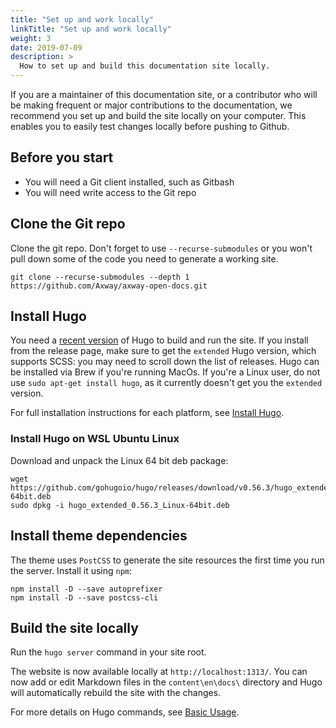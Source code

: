 ```yaml
---
title: "Set up and work locally"
linkTitle: "Set up and work locally"
weight: 3
date: 2019-07-09
description: >
  How to set up and build this documentation site locally.
---
```


If you are a maintainer of this documentation site, or a contributor who will be making frequent or major contributions to the documentation, we recommend you set up and build the site locally on your computer. This enables you to easily test changes locally before pushing to Github.

## Before you start

* You will need a Git client installed, such as Gitbash
* You will need write access to the Git repo

## Clone the Git repo

Clone the git repo. Don't forget to use `--recurse-submodules` or you won't pull down some of the code you need to generate a working site.

```
git clone --recurse-submodules --depth 1 https://github.com/Axway/axway-open-docs.git
```

## Install Hugo

You need a [recent version](https://github.com/gohugoio/hugo/releases) of Hugo to build and run the site. If you install from the release page, make sure to get the `extended` Hugo version, which supports SCSS: you may need to scroll down the list of releases. Hugo can be installed via Brew if you're running MacOs. If you're a Linux user, do not use `sudo apt-get install hugo`, as it currently doesn't get you the `extended` version.

For full installation instructions for each platform, see [Install Hugo](https://gohugo.io/getting-started/installing/).

### Install Hugo on WSL Ubuntu Linux

Download and unpack the Linux 64 bit deb package:

```
wget https://github.com/gohugoio/hugo/releases/download/v0.56.3/hugo_extended_0.56.3_Linux-64bit.deb
sudo dpkg -i hugo_extended_0.56.3_Linux-64bit.deb
```

## Install theme dependencies

The theme uses `PostCSS` to generate the site resources the first time you run the server. Install it using `npm`:

```
npm install -D --save autoprefixer
npm install -D --save postcss-cli
```

## Build the site locally

Run the `hugo server` command in your site root.

The website is now available locally at `http://localhost:1313/`. You can now add or edit Markdown files in the `content\en\docs\` directory and Hugo will automatically rebuild the site with the changes.

For more details on Hugo commands, see [Basic Usage](https://gohugo.io/getting-started/usage/).
